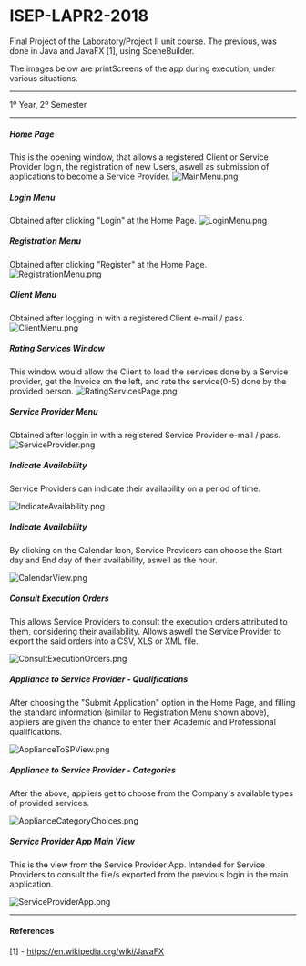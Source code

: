 # ISEP-LAPR2-2018

Final Project of the Laboratory/Project II unit course.
The previous, was done in Java and JavaFX [1], using SceneBuilder.

The images below are printScreens of the app during execution, under various situations.

------------------

1º Year, 2º Semester

------------------

##### Home Page
This is the opening window, that allows a registered Client or Service Provider login, the registration of new Users, aswell as submission of applications to become a Service Provider.
![MainMenu.png](Images/MainMenu.png)


##### Login Menu
Obtained after clicking "Login" at the Home Page.
![LoginMenu.png](Images/LoginMenu.png)


##### Registration Menu
Obtained after clicking "Register" at the Home Page.
![RegistrationMenu.png](Images/RegistrationMenu.png)


##### Client Menu
Obtained after logging in with a registered Client e-mail / pass.
![ClientMenu.png](Images/ClientMenu.png)


##### Rating Services Window
This window would allow the Client to load the services done by a Service provider, get the Invoice on the left, and rate the service(0-5) done by the provided person.
![RatingServicesPage.png](Images/RatingServicesPage.png)


##### Service Provider Menu
Obtained after loggin in with a registered Service Provider e-mail / pass.
![ServiceProvider.png](Images/ServiceProviderMenu.png)


##### Indicate Availability

Service Providers can indicate their availability on a period of time.

![IndicateAvailability.png](Images/IndicateAvailability.png)


##### Indicate Availability 
By clicking on the Calendar Icon, Service Providers can choose the Start day and End day of their availability, aswell as the hour.

![CalendarView.png](Images/CalendarView.png)


##### Consult Execution Orders

This allows Service Providers to consult the execution orders attributed to them, considering their availability. Allows aswell the Service Provider to export the said orders into a CSV, XLS or XML file.

![ConsultExecutionOrders.png](Images/ConsultExecutionOrders.png)


##### Appliance to Service Provider - Qualifications

After choosing the "Submit Application" option in the Home Page, and filling the standard information (similar to Registration Menu shown above), appliers are given the chance to enter their Academic and Professional qualifications.

![ApplianceToSPView.png](Images/ApplianceToSPView.png)


##### Appliance to Service Provider - Categories

After the above, appliers get to choose from the Company's available types of provided services.

![ApplianceCategoryChoices.png](Images/ApplianceCategoryChoices.png)


##### Service Provider App Main View

This is the view from the Service Provider App. Intended for Service Providers to consult the file/s exported from the previous login in the main application.

![ServiceProviderApp.png](Images/ServiceProviderApp.png)


----------------

#### References
[1] - https://en.wikipedia.org/wiki/JavaFX

